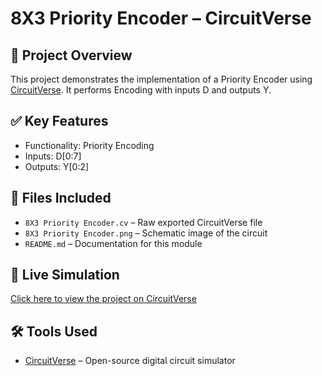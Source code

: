 # 8X3 Priority Encoder  – CircuitVerse

## 🧠 Project Overview 
This project demonstrates the implementation of a Priority Encoder using [CircuitVerse](https://circuitverse.org). It performs Encoding with inputs D and outputs Y.

## ✅ Key Features
- Functionality: Priority Encoding
- Inputs: D[0:7]
- Outputs: Y[0:2]

## 📂 Files Included
- `8X3 Priority Encoder.cv` – Raw exported CircuitVerse file
- `8X3 Priority Encoder.png` – Schematic image of the circuit
- `README.md` – Documentation for this module

## 🔗 Live Simulation
[Click here to view the project on CircuitVerse](https://circuitverse.org/simulator/edit/8x3-priority-encoder-648aca33-937d-4010-881f-7c50743b8bca)

## 🛠 Tools Used
- [CircuitVerse](https://circuitverse.org) – Open-source digital circuit simulator